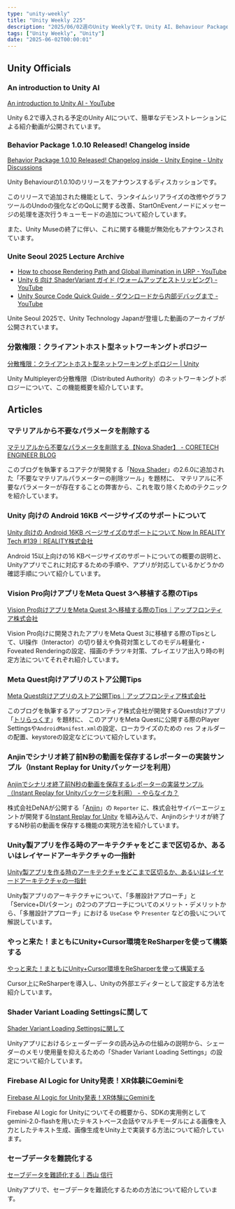 ```yaml
---
type: "unity-weekly"
title: "Unity Weekly 225"
description: "2025/06/02週のUnity Weeklyです。Unity AI、Behaviour Package 1.0.10、Unite Seoul 2025、Distributed Authorityなどについて取り上げています。"
tags: ["Unity Weekly", "Unity"]
date: "2025-06-02T00:00:01"
---
```


## Unity Officials

### An introduction to Unity AI

[An introduction to Unity AI - YouTube](https://www.youtube.com/watch?v=TGUjw7eezYs)

Unity 6.2で導入される予定のUnity AIについて、簡単なデモンストレーションによる紹介動画が公開されています。

### Behavior Package 1.0.10 Released! Changelog inside

[Behavior Package 1.0.10 Released! Changelog inside - Unity Engine - Unity Discussions](https://discussions.unity.com/t/behavior-package-1-0-10-released-changelog-inside/1648231)

Unity Behaviourの1.0.10のリリースをアナウンスするディスカッションです。

このリリースで追加された機能として、ランタイムシリアライズの改修やグラフツールのUndoの強化などのQoLに関する改善、StartOnEventノードにメッセージの処理を逐次行うキューモードの追加について紹介しています。

また、Unity Museの終了に伴い、これに関する機能が無効化もアナウンスされています。

### Unite Seoul 2025 Lecture Archive

- [How to choose Rendering Path and Global illumination in URP - YouTube](https://www.youtube.com/watch?v=v-u8tKEUWH4)
- [Unity 6 向け ShaderVariant ガイド (ウォームアップとストリッピング) - YouTube](https://www.youtube.com/watch?v=QcKsm2-L9Nw&t=4s) 
- [Unity Source Code Quick Guide - ダウンロードから内部デバッグまで - YouTube](https://www.youtube.com/watch?v=AJ8qmEaAg1w&t=5s)

Unite Seoul 2025で、Unity Technology Japanが登壇した動画のアーカイブが公開されています。

### 分散権限：クライアントホスト型ネットワーキングトポロジー

[分散権限：クライアントホスト型ネットワーキングトポロジー | Unity](https://unity.com/ja/products/distributed-authority)

Unity Multipleyerの分散権限（Distributed Authority）のネットワーキングトポロジーについて、この機能概要を紹介しています。


## Articles

### マテリアルから不要なパラメータを削除する

[マテリアルから不要なパラメータを削除する【Nova Shader】 - CORETECH ENGINEER BLOG](https://blog.sge-coretech.com/entry/2025/05/26/113157)

このブログを執筆するコアテクが開発する「[Nova Shader](https://github.com/CyberAgentGameEntertainment/NovaShader)」の2.6.0に追加された「不要なマテリアルパラメーターの削除ツール」を題材に、
マテリアルに不要なパラメーターが存在することの弊害から、これを取り除くためのテクニックを紹介しています。

### Unity 向けの Android 16KB ページサイズのサポートについて

[Unity 向けの Android 16KB ページサイズのサポートについて Now In REALITY Tech #139｜REALITY株式会社](https://note.com/reality_eng/n/n6280ed836577)

Android 15以上向けの16 KBページサイズのサポートについての概要の説明と、Unityアプリでこれに対応するための手順や、アプリが対応しているかどうかの確認手順について紹介しています。

### Vision Pro向けアプリをMeta Quest 3へ移植する際のTips

[Vision Pro向けアプリをMeta Quest 3へ移植する際のTips｜アップフロンティア株式会社](https://note.com/upfrontier/n/n54e8e1b7c3ca)

Vision Pro向けに開発されたアプリをMeta Quest 3に移植する際のTipsとして、UI操作（Interactor）の切り替えや負荷対策としてのモデル軽量化・Foveated Renderingの設定、描画のチラツキ対策、プレイエリア出入り時の判定方法についてそれぞれ紹介しています。

### Meta Quest向けアプリのストア公開Tips

[Meta Quest向けアプリのストア公開Tips｜アップフロンティア株式会社](https://note.com/upfrontier/n/n494ce4d71662)

このブログを執筆するアップフロンティア株式会社が開発するQuest向けアプリ「[トリらっくす](https://www.meta.com/ja-jp/experiences/relax-with-bird/8935630513230985/)」を題材に、
このアプリをMeta Questに公開する際のPlayer Settingsや`AndroidManifest.xml`の設定、ローカライズのための `res` フォルダーの配置、keystoreの設定などについて紹介しています。

### Anjinでシナリオ終了前N秒の動画を保存するレポーターの実装サンプル（Instant Replay for Unityパッケージを利用）

[Anjinでシナリオ終了前N秒の動画を保存するレポーターの実装サンプル（Instant Replay for Unityパッケージを利用） - やらなイカ？](https://www.nowsprinting.com/entry/2025/05/31/090000)

株式会社DeNAが公開する「[Anjin](https://github.com/DeNA/Anjin)」の `Reporter` に、株式会社サイバーエージェントが開発する[Instant Replay for Unity](https://github.com/CyberAgentGameEntertainment/InstantReplay) を組み込んで、Anjinのシナリオが終了するN秒前の動画を保存する機能の実現方法を紹介しています。

### Unity製アプリを作る時のアーキテクチャをどこまで区切るか、あるいはレイヤードアーキテクチャの一指針

[Unity製アプリを作る時のアーキテクチャをどこまで区切るか、あるいはレイヤードアーキテクチャの一指針](https://zenn.dev/izm/articles/2478583453b235)

Unity製アプリのアーキテクチャについて、「多層設計アプローチ」と「Service+DIパターン」の2つのアプローチについてのメリット・デメリットから、「多層設計アプローチ」における `UseCase` や `Presenter` などの扱いについて解説しています。

### やっと来た！まともにUnity+Cursor環境をReSharperを使って構築する

[やっと来た！まともにUnity+Cursor環境をReSharperを使って構築する](https://zenn.dev/mogami/articles/cursor-resharper-unity)

Cursor上にReSharperを導入し、Unityの外部エディターとして設定する方法を紹介しています。


### Shader Variant Loading Settingsに関して

[Shader Variant Loading Settingsに関して](https://zenn.dev/fumo/articles/6f534aa88dbc59)

Unityアプリにおけるシェーダーデータの読み込みの仕組みの説明から、シェーダーのメモリ使用量を抑えるための「Shader Variant Loading Settings」の設定について紹介しています。

### Firebase AI Logic for Unity発表！XR体験にGeminiを

[Firebase AI Logic for Unity発表！XR体験にGeminiを](https://zenn.dev/hololab/articles/firebase-ai-logic-unity-androidxr)

Firebase AI Logic for Unityについてその概要から、SDKの実用例としてgemini-2.0-flashを用いたテキストベース会話やマルチモーダルによる画像を入力としたテキスト生成、画像生成をUnity上で実装する方法について紹介しています。

### セーブデータを難読化する

[セーブデータを難読化する｜西山 信行](https://note.com/5mingame2/n/n7625b38270ea)

Unityアプリで、セーブデータを難読化するための方法について紹介しています。